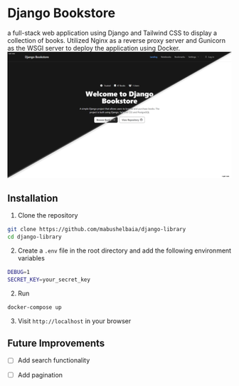 # Django Bookstore
a full-stack web application using Django and Tailwind CSS to display a collection of books. Utilized Nginx as a reverse proxy server and Gunicorn as the WSGI server to deploy the application using Docker.
![Bookstore Image](/merged_image.png)
## Installation
1. Clone the repository
```bash
git clone https://github.com/mabushelbaia/django-library
cd django-library
```
2. Create a `.env` file in the root directory and add the following environment variables
```bash
DEBUG=1
SECRET_KEY=your_secret_key
```
2. Run 
```bash
docker-compose up
```
3. Visit `http://localhost` in your browser

## Future Improvements
- [ ] Add search functionality
- [ ] Add pagination

 

